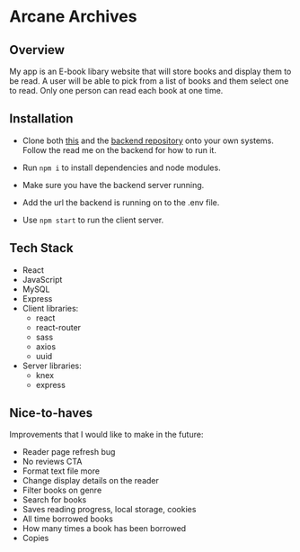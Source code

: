# Arcane Archives

## Overview

My app is an E-book libary website that will store books and display them to be read. A user will be able to pick from a list of books and them select one to read. Only one person can read each book at one time.

## Installation

- Clone both [this](https://github.com/dnaHunter/ArcaneArchiveFrontend) and the [backend repository](https://github.com/dnaHunter/ArcaneArchive-api) onto your own systems. Follow the read me on the backend for how to run it.

- Run `npm i` to install dependencies and node modules.

- Make sure you have the backend server running.

- Add the url the backend is running on to the .env file.

- Use `npm start` to run the client server.

## Tech Stack

- React
- JavaScript
- MySQL
- Express
- Client libraries:
  - react
  - react-router
  - sass
  - axios
  - uuid
- Server libraries:
  - knex
  - express

## Nice-to-haves

Improvements that I would like to make in the future:

- Reader page refresh bug
- No reviews CTA
- Format text file more
- Change display details on the reader
- Filter books on genre
- Search for books
- Saves reading progress, local storage, cookies
- All time borrowed books
- How many times a book has been borrowed
- Copies
